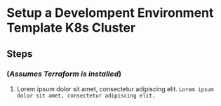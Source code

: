 # Setup a Develompent Environment Template K8s Cluster

## Steps

### (_Assumes Terraform is installed_)

1. Lorem ipsum dolor sit amet, consectetur adipiscing elit.
   `Lorem ipsum dolor sit amet, consectetur adipiscing elit.`
